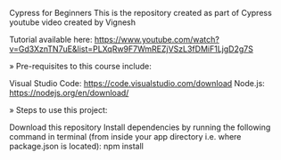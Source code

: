 Cypress for Beginners
This is the repository created as part of Cypress youtube video created by Vignesh

Tutorial available here: https://www.youtube.com/watch?v=Gd3XznTN7uE&list=PLXqRw9F7WmREZjVSzL3fDMiF1LjgD2g7S

» Pre-requisites to this course include:

Visual Studio Code: https://code.visualstudio.com/download
Node.js: https://nodejs.org/en/download/

» Steps to use this project:

Download this repository
Install dependencies by running the following command in terminal (from inside your app directory i.e. where package.json is located): npm install